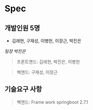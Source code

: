 # Spec
## 개발인원 5명 
- 김래현, 구재성, 이병헌, 이장근, 박진은 

*팀장 박진은*

>프론트엔드: 김래현, 박진은, 이병헌 

> 벡엔드: 구재성, 이장근 

## 기술요구 사항

>  벡엔드: 
  Frame work springboot 2.7.1
